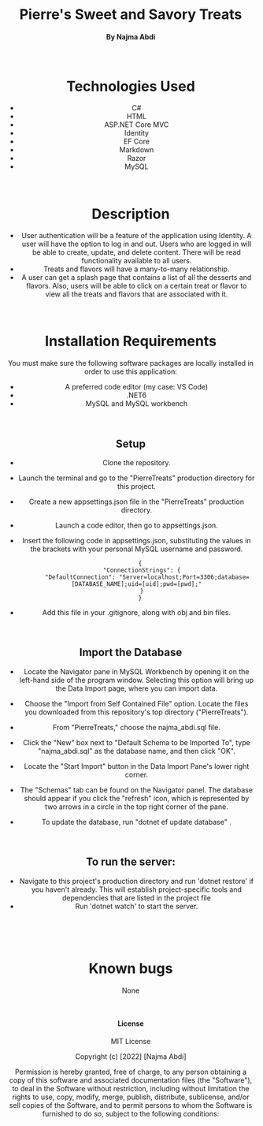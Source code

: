 # <div align="center"> **Pierre's Sweet and Savory Treats**</div>

#### <div align="center"> By Najma Abdi </div>  
<p>&nbsp;</p>

# <div align="center"> Technologies Used
- <div align="center">C#
- <div align="center">HTML
- <div align="center">ASP.NET Core MVC
- <div align="center">Identity
- <div align="center">EF Core
- <div align="center">Markdown
- <div align="center">Razor
- <div align="center">MySQL

<p>&nbsp;</p>

# <div align="center"> Description </div>
<div align="center"> 

- User authentication will be a feature of the application using Identity. A user will have the option to log in and out. Users who are logged in will be able to create, update, and delete content. There will be read functionality available to all users.
- Treats and flavors will have a many-to-many relationship.
- A user can get a splash page that contains a list of all the desserts and flavors. Also, users will be able to click on a certain treat or flavor to view all the treats and flavors that are associated with it.


<p>&nbsp;</p>


# <div align="center">Installation Requirements 
You must make sure the following software packages are locally installed in order to use this application:
- A preferred code editor (my case: VS Code)
- .NET6
- MySQL and MySQL workbench


<p>&nbsp;</p>

## <div align="center"> Setup

- Clone the repository.
- Launch the terminal and go to the "PierreTreats" production directory for this project.
- Create a new appsettings.json file in the "PierreTreats" production directory.
- Launch a code editor, then go to appsettings.json.
- Insert the following code in appsettings.json, substituting the values in the brackets with your personal MySQL username and password.

        {
         "ConnectionStrings": {
            "DefaultConnection": "Server=localhost;Port=3306;database=[DATABASE_NAME];uid=[uid];pwd=[pwd];"
         }
        }
- Add this file in your .gitignore, along with obj and bin files.


<p>&nbsp;</p>

## Import the Database

- Locate the Navigator pane in MySQL Workbench by opening it on the left-hand side of the program window. Selecting this option will bring up the Data Import page, where you can import data.
- Choose the "Import from Self Contained File" option. Locate the files you downloaded from this repository's top directory ("PierreTreats").
- From "PierreTreats," choose the najma_abdi.sql file.
- Click the "New" box next to "Default Schema to be Imported To", type "najma_abdi.sql" as the database name, and then click "OK".
- Locate the "Start Import" button in the Data Import Pane's lower right corner.
- The "Schemas" tab can be found on the Navigator panel. The database should appear if you click the "refresh" icon, which is represented by two arrows in a circle in the top right corner of the pane.

- To update the database, run "dotnet ef update database" .


<p>&nbsp;</p>

## To run the server:
- Navigate to this project's production directory and run 'dotnet restore' if you haven't already. This will establish project-specific tools and dependencies that are listed in the project file
- Run 'dotnet watch' to start the server.

<p>&nbsp;</p>
<p>&nbsp;</p>


# <div align="center"> Known bugs </div>
None
<p>&nbsp;</p>

#### License

MIT License

Copyright (c) [2022] [Najma Abdi]

Permission is hereby granted, free of charge, to any person obtaining a copy
of this software and associated documentation files (the "Software"), to deal
in the Software without restriction, including without limitation the rights
to use, copy, modify, merge, publish, distribute, sublicense, and/or sell
copies of the Software, and to permit persons to whom the Software is
furnished to do so, subject to the following conditions:
